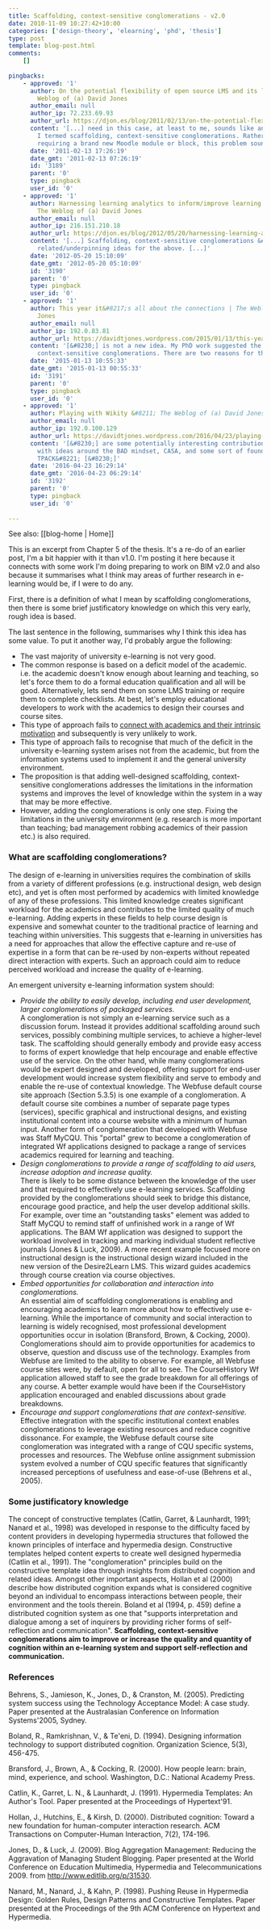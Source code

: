 ```yaml
---
title: Scaffolding, context-sensitive conglomerations - v2.0
date: 2010-11-09 10:27:42+10:00
categories: ['design-theory', 'elearning', 'phd', 'thesis']
type: post
template: blog-post.html
comments:
    []
    
pingbacks:
    - approved: '1'
      author: On the potential flexibility of open source LMS and its limits &laquo; The
        Weblog of (a) David Jones
      author_email: null
      author_ip: 72.233.69.93
      author_url: https://djon.es/blog/2011/02/13/on-the-potential-flexibility-of-open-source-lms-and-its-limits/
      content: '[...] need in this case, at least to me, sounds like an example of what
        I termed scaffolding, context-sensitive conglomerations. Rather than necessarily
        requiring a brand new Moodle module or block, this problem sounds like [...]'
      date: '2011-02-13 17:26:19'
      date_gmt: '2011-02-13 07:26:19'
      id: '3189'
      parent: '0'
      type: pingback
      user_id: '0'
    - approved: '1'
      author: Harnessing learning analytics to inform/improve learning and teaching &laquo;
        The Weblog of (a) David Jones
      author_email: null
      author_ip: 216.151.210.18
      author_url: https://djon.es/blog/2012/05/20/harnessing-learning-analytics-to-informimprove-learning-and-teaching/
      content: '[...] Scaffolding, context-sensitive conglomerations &#8211; one of the
        related/underpinning ideas for the above. [...]'
      date: '2012-05-20 15:10:09'
      date_gmt: '2012-05-20 05:10:09'
      id: '3190'
      parent: '0'
      type: pingback
      user_id: '0'
    - approved: '1'
      author: This year it&#8217;s all about the connections | The Weblog of (a) David
        Jones
      author_email: null
      author_ip: 192.0.83.81
      author_url: https://davidtjones.wordpress.com/2015/01/13/this-year-its-all-about-the-connections/
      content: '[&#8230;] is not a new idea. My PhD work suggested the idea of scaffolding,
        context-sensitive conglomerations. There are two reasons for the shift to [&#8230;]'
      date: '2015-01-13 10:55:33'
      date_gmt: '2015-01-13 00:55:33'
      id: '3191'
      parent: '0'
      type: pingback
      user_id: '0'
    - approved: '1'
      author: Playing with Wikity &#8211; The Weblog of (a) David Jones
      author_email: null
      author_ip: 192.0.100.129
      author_url: https://davidtjones.wordpress.com/2016/04/23/playing-with-wikity/
      content: '[&#8230;] are some potentially interesting contributions Wikity can help
        with ideas around the BAD mindset, CASA, and some sort of foundation for a &#8220;distributed
        TPACK&#8221; [&#8230;]'
      date: '2016-04-23 16:29:14'
      date_gmt: '2016-04-23 06:29:14'
      id: '3192'
      parent: '0'
      type: pingback
      user_id: '0'
    
---
```


See also: [[blog-home | Home]]

This is an excerpt from Chapter 5 of the thesis. It's a re-do of an earlier post, I'm a bit happier with it than v1.0. I'm posting it here because it connects with some work I'm doing preparing to work on BIM v2.0 and also because it summarises what I think may areas of further research in e-learning would be, if I were to do any.

First, there is a definition of what I mean by scaffolding conglomerations, then there is some brief justificatory knowledge on which this very early, rough idea is based.

The last sentence in the following, summarises why I think this idea has some value. To put it another way, I'd probably argue the following:

- The vast majority of university e-learning is not very good.
- The common response is based on a deficit model of the academic.  
    i.e. the academic doesn't know enough about learning and teaching, so let's force them to do a formal education qualification and all will be good. Alternatively, lets send them on some LMS training or require them to complete checklists. At best, let's employ educational developers to work with the academics to design their courses and course sites.
- This type of approach fails to [connect with academics and their intrinsic motivation](/blog2/2010/11/07/a-story-of-the-power-of-intrinsic-motivation/) and subsequently is very unlikely to work.
- This type of approach fails to recognise that much of the deficit in the university e-learning system arises not from the academic, but from the information systems used to implement it and the general university environment.
- The proposition is that adding well-designed scaffolding, context-sensitive conglomerations addresses the limitations in the information systems and improves the level of knowledge within the system in a way that may be more effective.
- However, adding the conglomerations is only one step. Fixing the limitations in the university environment (e.g. research is more important than teaching; bad management robbing academics of their passion etc.) is also required.

### What are scaffolding conglomerations?

The design of e-learning in universities requires the combination of skills from a variety of different professions (e.g. instructional design, web design etc), and yet is often most performed by academics with limited knowledge of any of these professions. This limited knowledge creates significant workload for the academics and contributes to the limited quality of much e-learning. Adding experts in these fields to help course design is expensive and somewhat counter to the traditional practice of learning and teaching within universities. This suggests that e-learning in universities has a need for approaches that allow the effective capture and re-use of expertise in a form that can be re-used by non-experts without repeated direct interaction with experts. Such an approach could aim to reduce perceived workload and increase the quality of e-learning.

An emergent university e-learning information system should:

- _Provide the ability to easily develop, including end user development, larger conglomerations of packaged services._  
    A conglomeration is not simply an e-learning service such as a discussion forum. Instead it provides additional scaffolding around such services, possibly combining multiple services, to achieve a higher-level task. The scaffolding should generally embody and provide easy access to forms of expert knowledge that help encourage and enable effective use of the service. On the other hand, while many conglomerations would be expert designed and developed, offering support for end-user development would increase system flexibility and serve to embody and enable the re-use of contextual knowledge. The Webfuse default course site approach (Section 5.3.5) is one example of a conglomeration. A default course site combines a number of separate page types (services), specific graphical and instructional designs, and existing institutional content into a course website with a minimum of human input. Another form of conglomeration that developed with Webfuse was Staff MyCQU. This "portal" grew to become a conglomeration of integrated Wf applications designed to package a range of services academics required for learning and teaching.
- _Design conglomerations to provide a range of scaffolding to aid users, increase adoption and increase quality._  
    There is likely to be some distance between the knowledge of the user and that required to effectively use e-learning services. Scaffolding provided by the conglomerations should seek to bridge this distance, encourage good practice, and help the user develop additional skills. For example, over time an "outstanding tasks" element was added to Staff MyCQU to remind staff of unfinished work in a range of Wf applications. The BAM Wf application was designed to support the workload involved in tracking and marking individual student reflective journals (Jones & Luck, 2009). A more recent example focused more on instructional design is the instructional design wizard included in the new version of the Desire2Learn LMS. This wizard guides academics through course creation via course objectives.
- _Embed opportunities for collaboration and interaction into conglomerations._  
    An essential aim of scaffolding conglomerations is enabling and encouraging academics to learn more about how to effectively use e-learning. While the importance of community and social interaction to learning is widely recognised, most professional development opportunities occur in isolation (Bransford, Brown, & Cocking, 2000). Conglomerations should aim to provide opportunities for academics to observe, question and discuss use of the technology. Examples from Webfuse are limited to the ability to observe. For example, all Webfuse course sites were, by default, open for all to see. The CourseHistory Wf application allowed staff to see the grade breakdown for all offerings of any course. A better example would have been if the CourseHistory application encouraged and enabled discussions about grade breakdowns.
- _Encourage and support conglomerations that are context-sensitive._ Effective integration with the specific institutional context enables conglomerations to leverage existing resources and reduce cognitive dissonance. For example, the Webfuse default course site conglomeration was integrated with a range of CQU specific systems, processes and resources. The Webfuse online assignment submission system evolved a number of CQU specific features that significantly increased perceptions of usefulness and ease-of-use (Behrens et al., 2005).

### Some justificatory knowledge

The concept of constructive templates (Catlin, Garret, & Launhardt, 1991; Nanard et al., 1998) was developed in response to the difficulty faced by content providers in developing hypermedia structures that followed the known principles of interface and hypermedia design. Constructive templates helped content experts to create well designed hypermedia (Catlin et al., 1991). The "conglomeration" principles build on the constructive template idea through insights from distributed cognition and related ideas. Amongst other important aspects, Hollan et al (2000) describe how distributed cognition expands what is considered cognitive beyond an individual to encompass interactions between people, their environment and the tools therein. Boland et al (1994, p. 459) define a distributed cognition system as one that "supports interpretation and dialogue among a set of inquirers by providing richer forms of self-reflection and communication". **Scaffolding, context-sensitive conglomerations aim to improve or increase the quality and quantity of cognition within an e-learning system and support self-reflection and communication.**

### References

Behrens, S., Jamieson, K., Jones, D., & Cranston, M. (2005). Predicting system success using the Technology Acceptance Model: A case study. Paper presented at the Australasian Conference on Information Systems'2005, Sydney.

Boland, R., Ramkrishnan, V., & Te'eni, D. (1994). Designing information technology to support distributed cognition. Organization Science, 5(3), 456-475.

Bransford, J., Brown, A., & Cocking, R. (2000). How people learn: brain, mind, experience, and school. Washington, D.C.: National Academy Press.

Catlin, K., Garret, L. N., & Launhardt, J. (1991). Hypermedia Templates: An Author's Tool. Paper presented at the Proceedings of Hypertext'91.

Hollan, J., Hutchins, E., & Kirsh, D. (2000). Distributed cognition: Toward a new foundation for human-computer interaction research. ACM Transactions on Computer-Human Interaction, 7(2), 174-196.

Jones, D., & Luck, J. (2009). Blog Aggregation Management: Reducing the Aggravation of Managing Student Blogging. Paper presented at the World Conference on Education Multimedia, Hypermedia and Telecommunications 2009. from http://www.editlib.org/p/31530.

Nanard, M., Nanard, J., & Kahn, P. (1998). Pushing Reuse in Hypermedia Design: Golden Rules, Design Patterns and Constructive Templates. Paper presented at the Proceedings of the 9th ACM Conference on Hypertext and Hypermedia.